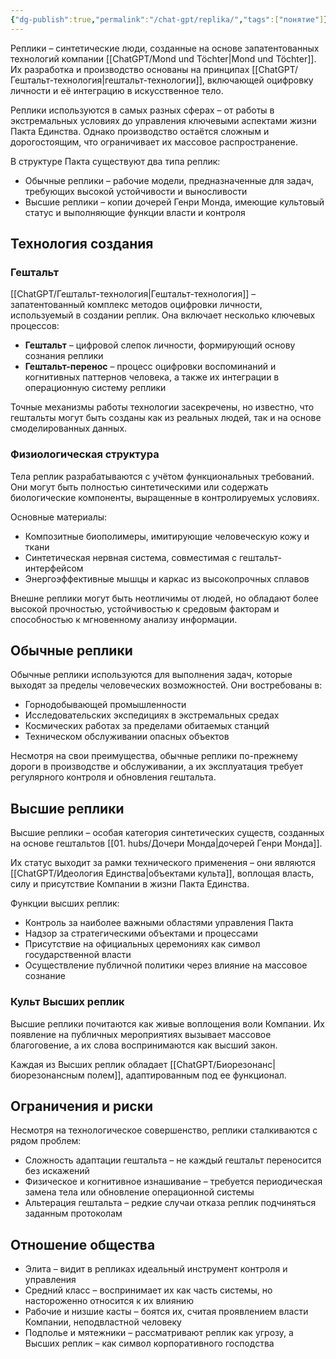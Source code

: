 ```yaml
---
{"dg-publish":true,"permalink":"/chat-gpt/replika/","tags":["понятие"]}
---
```


Реплики – синтетические люди, созданные на основе запатентованных технологий компании [[ChatGPT/Mond und Töchter\|Mond und Töchter]]. Их разработка и производство основаны на принципах [[ChatGPT/Гештальт-технология\|гештальт-технологии]], включающей оцифровку личности и её интеграцию в искусственное тело.

Реплики используются в самых разных сферах – от работы в экстремальных условиях до управления ключевыми аспектами жизни Пакта Единства. Однако производство остаётся сложным и дорогостоящим, что ограничивает их массовое распространение.

В структуре Пакта существуют два типа реплик:

- Обычные реплики – рабочие модели, предназначенные для задач, требующих высокой устойчивости и выносливости
- Высшие реплики – копии дочерей Генри Монда, имеющие культовый статус и выполняющие функции власти и контроля

## Технология создания
### Гештальт
[[ChatGPT/Гештальт-технология\|Гештальт-технология]] – запатентованный комплекс методов оцифровки личности, используемый в создании реплик. Она включает несколько ключевых процессов:

- **Гештальт** – цифровой слепок личности, формирующий основу сознания реплики
- **Гештальт-перенос** – процесс оцифровки воспоминаний и когнитивных паттернов человека, а также их интеграции в операционную систему реплики

Точные механизмы работы технологии засекречены, но известно, что гештальты могут быть созданы как из реальных людей, так и на основе смоделированных данных.

### Физиологическая структура
Тела реплик разрабатываются с учётом функциональных требований. Они могут быть полностью синтетическими или содержать биологические компоненты, выращенные в контролируемых условиях.

Основные материалы:

- Композитные биополимеры, имитирующие человеческую кожу и ткани
- Синтетическая нервная система, совместимая с гештальт-интерфейсом
- Энергоэффективные мышцы и каркас из высокопрочных сплавов

Внешне реплики могут быть неотличимы от людей, но обладают более высокой прочностью, устойчивостью к средовым факторам и способностью к мгновенному анализу информации.

## Обычные реплики
Обычные реплики используются для выполнения задач, которые выходят за пределы человеческих возможностей. Они востребованы в:

- Горнодобывающей промышленности
- Исследовательских экспедициях в экстремальных средах
- Космических работах за пределами обитаемых станций
- Техническом обслуживании опасных объектов

Несмотря на свои преимущества, обычные реплики по-прежнему дороги в производстве и обслуживании, а их эксплуатация требует регулярного контроля и обновления гештальта.

## Высшие реплики
Высшие реплики – особая категория синтетических существ, созданных на основе гештальтов [[01. hubs/Дочери Монда\|дочерей Генри Монда]].

Их статус выходит за рамки технического применения – они являются [[ChatGPT/Идеология Единства\|объектами культа]], воплощая власть, силу и присутствие Компании в жизни Пакта Единства.

Функции высших реплик:

- Контроль за наиболее важными областями управления Пакта
- Надзор за стратегическими объектами и процессами
- Присутствие на официальных церемониях как символ государственной власти
- Осуществление публичной политики через влияние на массовое сознание

### Культ Высших реплик
Высшие реплики почитаются как живые воплощения воли Компании. Их появление на публичных мероприятиях вызывает массовое благоговение, а их слова воспринимаются как высший закон.

Каждая из Высших реплик обладает [[ChatGPT/Биорезонанс\|биорезонансным полем]], адаптированным под ее функционал.
## Ограничения и риски

Несмотря на технологическое совершенство, реплики сталкиваются с рядом проблем:

- Сложность адаптации гештальта – не каждый гештальт переносится без искажений
- Физическое и когнитивное изнашивание – требуется периодическая замена тела или обновление операционной системы
- Альтерация гештальта – редкие случаи отказа реплик подчиняться заданным протоколам

## Отношение общества
- Элита – видит в репликах идеальный инструмент контроля и управления
- Средний класс – воспринимает их как часть системы, но настороженно относится к их влиянию
- Рабочие и низшие касты – боятся их, считая проявлением власти Компании, неподвластной человеку
- Подполье и мятежники – рассматривают реплик как угрозу, а Высших реплик – как символ корпоративного господства